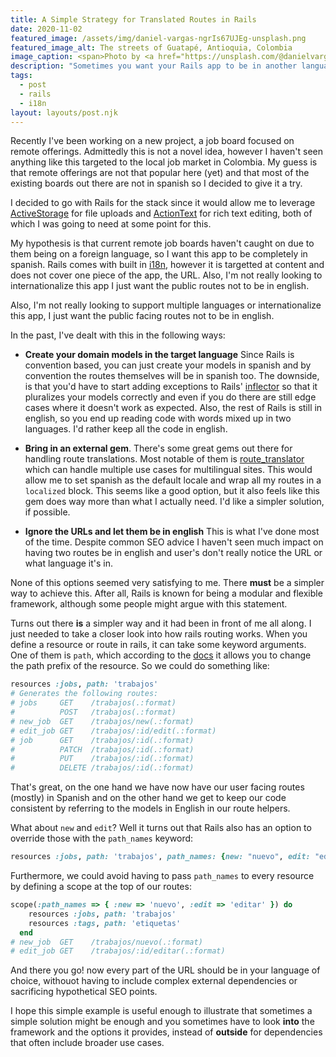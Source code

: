 ```yaml
---
title: A Simple Strategy for Translated Routes in Rails
date: 2020-11-02
featured_image: /assets/img/daniel-vargas-ngrIs67UJEg-unsplash.png
featured_image_alt: The streets of Guatapé, Antioquia, Colombia
image_caption: <span>Photo by <a href="https://unsplash.com/@danielvargas?utm_source=unsplash&amp;utm_medium=referral&amp;utm_content=creditCopyText">Daniel Vargas</a> on <a href="https://unsplash.com/s/photos/colombia?utm_source=unsplash&amp;utm_medium=referral&amp;utm_content=creditCopyText">Unsplash</a></span>
description: "Sometimes you want your Rails app to be in another language. This doesn't mean you want to bring a full on i18n solution. Lets try to solve this using only what the framework provides."
tags:
  - post
  - rails
  - i18n
layout: layouts/post.njk
---
```


Recently I've been working on a new project, a job board focused on remote offerings. Admittedly this is not a novel idea, however I haven't seen anything like this targeted to the local job market in Colombia. My guess is that remote offerings are not that popular here (yet) and that most of the existing boards out there are not in spanish so I decided to give it a try.

I decided to go with Rails for the stack since it would allow me to leverage [ActiveStorage](https://edgeguides.rubyonrails.org/active_storage_overview.html) for file uploads and [ActionText](https://edgeguides.rubyonrails.org/action_text_overview.html) for rich text editing, both of which I was going to need at some point for this.

My hypothesis is that current remote job boards haven't caught on due to them being on a foreign language, so I want this app to be completely in spanish. Rails comes with built in [i18n](https://guides.rubyonrails.org/i18n.html), however it is targetted at content and does not cover one piece of the app, the URL. Also, I'm not really looking to internationalize this app I just want the public routes not to be in english.

Also, I'm not really looking to support multiple languages or internationalize this app, I just want the public facing routes not to be in english.

In the past, I've dealt with this in the following ways:

- **Create your domain models in the target language** Since Rails is convention based, you can just create your models in spanish and by convention the routes themselves will be in spanish too. The downside, is that you'd have to start adding exceptions to Rails' [inflector](https://api.rubyonrails.org/classes/ActiveSupport/Inflector.html) so that it pluralizes your models correctly and even if you do there are still edge cases where it doesn't work as expected. Also, the rest of Rails is still in english, so you end up reading code with words mixed up in two languages. I'd rather keep all the code in english.

- **Bring in an external gem**. There's some great gems out there for handling route translations. Most notable of them is [route_translator](https://github.com/enriclluelles/route_translator) which can handle multiple use cases for multilingual sites. This would allow me to set spanish as the default locale and wrap all my routes in a `localized` block. This seems like a good option, but it also feels like this gem does way more than what I actually need. I'd like a simpler solution, if possible.
- **Ignore the URLs and let them be in english** This is what I've done most of the time. Despite common SEO advice I haven't seen much impact on having two routes be in english and user's don't really notice the URL or what language it's in.

None of this options seemed very satisfying to me. There **must** be a simpler way to achieve this. After all, Rails is known for being a modular and flexible framework, although some people might argue with this statement.

Turns out there **is** a simpler way and it had been in front of me all along. I just needed to take a closer look into how rails routing works. When you define a resource or route in rails, it can take some keyword arguments. One of them is `path`, which according to the [docs](https://api.rubyonrails.org/classes/ActionDispatch/Routing/Mapper/Resources.html#method-i-resources) it allows you to change the path prefix of the resource. So we could do something like:

```ruby
resources :jobs, path: 'trabajos'
# Generates the following routes:
# jobs	   GET    /trabajos(.:format)
#		   POST   /trabajos(.:format)
# new_job  GET    /trabajos/new(.:format)
# edit_job GET    /trabajos/:id/edit(.:format)
# job 	   GET    /trabajos/:id(.:format)
#	       PATCH  /trabajos/:id(.:format)
#          PUT    /trabajos/:id(.:format)
#	       DELETE /trabajos/:id(.:format)
```

That's great, on the one hand we have now have our user facing routes (mostly) in Spanish and on the other hand we get to keep our code consistent by referring to the models in English in our route helpers.

What about `new` and `edit`? Well it turns out that Rails also has an option to override those with the `path_names` keyword:

```ruby
resources :jobs, path: 'trabajos', path_names: {new: "nuevo", edit: "editar"}
```

Furthermore, we could avoid having to pass `path_names` to every resource by defining a scope at the top of our routes:

```ruby
scope(:path_names => { :new => 'nuevo', :edit => 'editar' }) do
    resources :jobs, path: 'trabajos'
    resources :tags, path: 'etiquetas'
  end
# new_job  GET    /trabajos/nuevo(.:format)
# edit_job GET    /trabajos/:id/editar(.:format)
```

And there you go! now every part of the URL should be in your language of choice, withouot having to include complex external dependencies or sacrificing hypothetical SEO points.

I hope this simple example is useful enough to illustrate that sometimes a simple solution might be enough and you sometimes have to look **into** the framework and the options it provides, instead of **outside** for dependencies that often include broader use cases.
